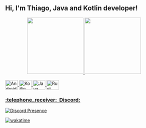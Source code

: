## Hi, I'm Thiago, Java and Kotlin developer!
<div align="center">
  <a href="https://github.com/ThiaagoMP">
  <img height="180em" src="https://github-readme-stats.vercel.app/api?username=ThiaagoMP&show_icons=true&theme=dracula&include_all_commits=true&count_private=true"/>
  <img height="180em" src="https://github-readme-stats.vercel.app/api/top-langs/?username=ThiaagoMP&layout=compact&langs_count=7&theme=dracula"/>
</div>
<div style="display: inline_block"><br>
  <img align="center" alt="Android" height="30" width="40" src="https://cdn.jsdelivr.net/gh/devicons/devicon/icons/android/android-original.svg">
  <img align="center" alt="Kotlin" height="30" width="40" src="https://cdn.jsdelivr.net/gh/devicons/devicon/icons/kotlin/kotlin-original.svg">
  <img align="center" alt="Java" height="30" width="40" src="https://cdn.jsdelivr.net/gh/devicons/devicon/icons/java/java-original.svg">
  <img align="center" alt="Rust" height="30" width="40" src="https://cdn.jsdelivr.net/gh/devicons/devicon/icons/rust/rust-plain.svg">
</div>

<h3> :telephone_receiver: &nbsp;Discord: </h3> 

[![Discord Presence](https://lanyard.cnrad.dev/api/692040707677880350)](https://discord.com/users/692040707677880350)  

[![wakatime](https://wakatime.com/badge/user/0f7a797c-9b05-44ce-8c12-db8dc20ccc51.svg)](https://wakatime.com/@0f7a797c-9b05-44ce-8c12-db8dc20ccc51)
